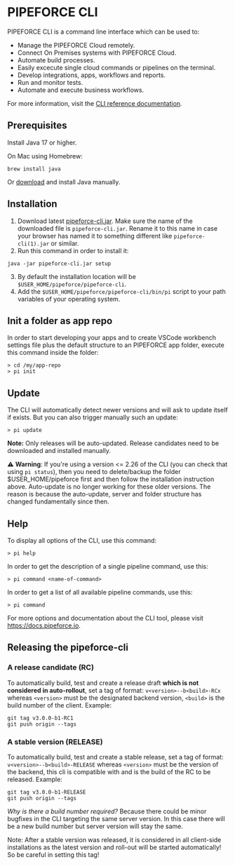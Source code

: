 # PIPEFORCE CLI 

PIPEFORCE CLI is a command line interface which can be used to:

- Manage the PIPEFORCE Cloud remotely.
- Connect On Premises systems with PIPEFORCE Cloud.
- Automate build processes.
- Easily excecute single cloud commands or pipelines on the terminal.
- Develop integrations, apps, workflows and reports.
- Run and monitor tests.
- Automate and execute business workflows.

For more information, visit the [CLI reference documentation](https://pipeforce.github.io/docs/cli).

## Prerequisites

Install Java 17 or higher.

On Mac using Homebrew:

```
brew install java
```

Or [download](https://www.oracle.com/java/technologies/downloads/) and install Java manually.

## Installation

1. Download latest [pipeforce-cli.jar](https://github.com/logabit/pipeforce-cli/releases/latest). Make sure the name of
   the downloaded file is `pipeforce-cli.jar`. Rename it to this name in case your browser has named it to something
   different like `pipeforce-cli(1).jar` or similar.
2. Run this command in order to install it:

```
java -jar pipeforce-cli.jar setup
```

3. By default the installation location will be `$USER_HOME/pipeforce/pipeforce-cli`.
4. Add the `$USER_HOME/pipeforce/pipeforce-cli/bin/pi` script to your path variables of your operating system.

## Init a folder as app repo

In order to start developing your apps and to create VSCode workbench settings file plus the default structure to an
PIPEFORCE app folder, execute this command inside the folder:

```
> cd /my/app-repo
> pi init
```

## Update

The CLI will automatically detect newer versions and will ask to update itself if exists. But you can also trigger
manually such an update:

```
> pi update
```

**Note:** Only releases will be auto-updated. Release candidates need to be downloaded and installed manually.

:warning: **Warning**: If you're using a version <= 2.26 of the CLI (you can check that using `pi status`), then you
need to delete/backup the folder $USER_HOME/pipeforce first and then follow the installation instruction above.
Auto-update is no longer working for these older versions. The reason is because the auto-update, server and folder
structure has changed fundamentally since then.

## Help

To display all options of the CLI, use this command:

```
> pi help
```

In order to get the description of a single pipeline command, use this:

```
> pi command <name-of-command>
```

In order to get a list of all available pipeline commands, use this:

```
> pi command
```

For more options and documentation about the CLI tool, please visit https://docs.pipeforce.io.

## Releasing the pipeforce-cli

### A release candidate (RC)

To automatically build, test and create a release draft **which is not considered in auto-rollout**, set a tag of
format: `v<version>--b<build>-RCx` whereas `<version>` must be the designated backend version, `<build>` is the
build number of the client. Example:

```
git tag v3.0.0-b1-RC1
git push origin --tags
```

### A stable version (RELEASE)

To automatically build, test and create a stable release, set a tag of format: `v<version>--b<build>-RELEASE`
whereas `<version>`
must be the version of the backend, this cli is compatible with and <build> is the build of the RC to be released.
Example:

```
git tag v3.0.0-b1-RELEASE
git push origin --tags
```

*Why is there a build number required?* Because there could be minor bugfixes in the CLI targeting the same server version. 
In this case there will be a new build number but server version will stay the same.

Note: After a stable version was released, it is considered in all client-side installations as the latest version and
roll-out will be started automatically! So be careful in setting this tag!



